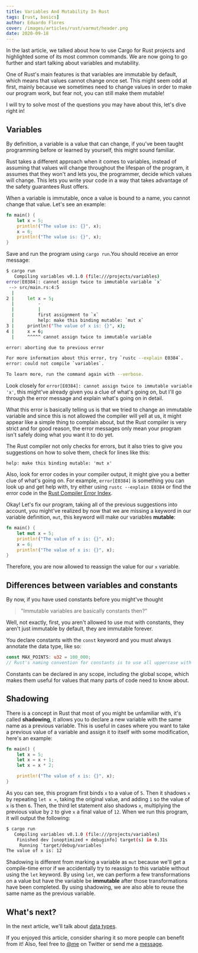 ```yaml
---
title: Variables And Mutability In Rust
tags: [rust, basics]
author: Eduardo Flores
cover: /images/articles/rust/varmut/header.png
date: 2020-09-18
---
```


In the last article, we talked about how to use Cargo for Rust projects and highlighted some of its most common commands. We are now going to go further and start talking about variables and mutability.

One of Rust's main features is that variables are immutable by default, which means that values cannot change once set. This might seem odd at first, mainly because we sometimes need to change values in order to make our program work, but fear not, you can still make them mutable!

I will try to solve most of the questions you may have about this, let's dive right in!

## Variables

By definition, a variable is a value that can change, if you've been taught programming before or learned by yourself, this might sound familiar.

Rust takes a different approach when it comes to variables, instead of assuming that values will change throughout the lifespan of the program, it assumes that they won't and lets you, the programmer, decide which values will change. This lets you write your code in a way that takes advantage of the safety guarantees Rust offers.

When a variable is immutable, once a value is bound to a name, you cannot change that value. Let's see an example:

```rust
fn main() {
    let x = 5;
    println!("The value is: {}", x);
    x = 6;
    println!("The value is: {}", x);
}
```

Save and run the program using `cargo run`.You should receive an error message:

```bash
$ cargo run
   Compiling variables v0.1.0 (file:///projects/variables)
error[E0384]: cannot assign twice to immutable variable `x`
 --> src/main.rs:4:5
  |
2 |     let x = 5;
  |         -
  |         |
  |         first assignment to `x`
  |         help: make this binding mutable: `mut x`
3 |     println!("The value of x is: {}", x);
4 |     x = 6;
  |     ^^^^^ cannot assign twice to immutable variable

error: aborting due to previous error

For more information about this error, try `rustc --explain E0384`.
error: could not compile `variables`.

To learn more, run the command again with --verbose.
```

Look closely for `error[E0384]: cannot assign twice to immutable variable 'x'`, this might've already given you a clue of what's going on, but I'll go through the error message and explain what's going on in detail.

What this error is basically telling us is that we tried to change an immutable variable and since this is not allowed the compiler will yell at us, it might appear like a simple thing to complain about, but the Rust compiler is very strict and for good reason, the error messages only mean your program isn't safely doing what you want it to do yet.

The Rust compiler not only checks for errors, but it also tries to give you suggestions on how to solve them, check for lines like this:

    help: make this binding mutable: 'mut x'

Also, look for error codes in your compiler output, it might give you a better clue of what's going on. For example, `error[E0384]` is something you can look up and get help with, try either using `rustc --explain E0384` or find the error code in the [Rust Compiler Error Index](https://doc.rust-lang.org/error-index.html).

Okay! Let's fix our program, taking all of the previous suggestions into account, you might've realized by now that we are missing a keyword in our variable definition, `mut`, this keyword will make our variables **mutable**:

```rust
fn main() {
    let mut x = 5;
    println!("The value of x is: {}", x);
    x = 6;
    println!("The value of x is: {}", x);
}
```

Therefore, you are now allowed to reassign the value for our `x` variable.

## Differences between variables and constants

By now, if you have used constants before you might've thought

> "Immutable variables are basically constants then?"

Well, not exactly, first, you aren't allowed to use mut with constants, they aren't just immutable by default, they are immutable forever.

You declare constants with the `const` keyword and you must always annotate the data type, like so:

```rust
const MAX_POINTS: u32 = 100_000;
// Rust's naming convention for constants is to use all uppercase with underscores between words, and underscores can be inserted in numeric literals to improve readability
```

Constants can be declared in any scope, including the global scope, which makes them useful for values that many parts of code need to know about.

## Shadowing

There is a concept in Rust that most of you might be unfamiliar with, it's called **shadowing**, it allows you to declare a new variable with the same name as a previous variable. This is useful in cases where you want to take a previous value of a variable and assign it to itself with some modification, here's an example:

```rust
fn main() {
    let x = 5;
    let x = x + 1;
    let x = x * 2;

    println!("The value of x is: {}", x);
}

```

As you can see, this program first binds `x` to a value of `5`. Then it shadows `x` by repeating `let x =`, taking the original value, and adding `1` so the value of `x` is then `6`. Then, the third let statement also shadows `x`, multiplying the previous value by `2` to give `x` a final value of `12`. When we run this program, it will output the following:

```bash
$ cargo run
   Compiling variables v0.1.0 (file:///projects/variables)
    Finished dev [unoptimized + debuginfo] target(s) in 0.31s
     Running `target/debug/variables`
The value of x is: 12
```

Shadowing is different from marking a variable as `mut` because we'll get a compile-time error if we accidentally try to reassign to this variable without using the `let` keyword. By using `let`, we can perform a few transformations on a value but have the variable be **immutable** after those transformations have been completed. By using shadowing, we are also able to reuse the same name as the previous variable.

## What's next?

In the next article, we'll talk about [data types](/articles/datatypes).

If you enjoyed this article, consider sharing it so more people can benefit from it! Also, feel free to [@me](https://twitter.com/edfloreshz) on Twitter or send me a [message](https://t.me/edfloreshz).
